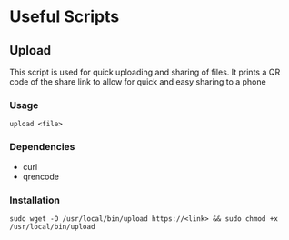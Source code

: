 # Useful Scripts


## Upload
This script is used for quick uploading and sharing of files.
It prints a QR code of the share link to allow for quick and easy sharing to a phone

### Usage
```
upload <file>
```

### Dependencies
- curl
- qrencode

### Installation
```
sudo wget -O /usr/local/bin/upload https://<link> && sudo chmod +x /usr/local/bin/upload
```